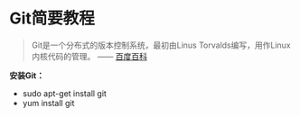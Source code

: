 # Git简要教程
> Git是一个分布式的版本控制系统，最初由Linus Torvalds编写，用作Linux内核代码的管理。    —— [百度百科](http://baike.baidu.com/link?url=oTyn9kHmPS2fiBhhZMYJztsVHGzxhxsORndyVKGm5soYJS68vrpsF7yRzM6gJEZf2Hcn3yrLE-MjIcCkNw1Cqq)  
  
**安装Git：**
* sudo apt-get install git
* yum install git
  
